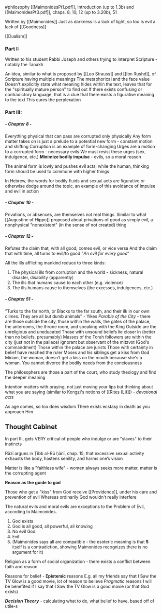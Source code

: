 #philosophy 
[[MaimonidesPt1.pdf]], Introduction (up to 1.3b) and [[MaimonidesPt3.pdf]], chaps. 8, 10, 12 (up to 3.20b), 51

Written by [[Maimonides]]
Just as darkness is a lack of light, so too is evil a lack of [[Goodness]]

[[Dualism]]
### Part I:
Written to his student Rabbi Joseph and others trying to interpret Scripture - notably the Tanakh

An idea, similar to what is proposed by [[Leo Strauss]] and [[Ibn Rushd]], of Scripture having multiple meanings
	The metaphorical and the face value
	Doesn't explicitly state what meaning hides within the text, leaves that for the "spiritually mature person" to find out
If there exists confusing or contradictory language, that is a clue that there exists a figurative meaning to the text
	This cures the perplexation

### Part III:
##### - Chapter 8 -
Everything physical that can pass are corrupted only physically
Any form matter takes on is just a prelude to a potential new form - constant motion and shifting
	Corruption is an example of form-changing
Urges are a motion to a corrupted form - necessary evils
	We must resist these urges (sex, indulgence, etc.)
**Minimize bodily impulse** - evils, so a moral reason

The animal form is lowly and pushes evil acts, while the human, thinking form should be used to commune with higher things

In Hebrew, the words for bodily fluids and sexual acts are figurative or otherwise dodge around the topic, an example of this avoidance of impulse and evil in action
##### - Chapter 10 -
Privations, or absences, are themselves not real things. Similar to what [[Augustine of Hippo]] proposed about privations of good as simply evil, a nonphysical "nonexistent" (in the sense of not created) thing
##### - Chapter 12 -
Refutes the claim that, with all good, comes evil, or vice versa
	And the claim that with time, all turns to evil/to good
	"*An evil for every good*"

All the ills afflicting mankind reduce to three kinds:
1. The physical ills from corruption and the world - sickness, natural disaster, disability (apparently)
2. The ills that humans cause to each other (e.g. violence)
3. The ills humans cause to themselves (the excesses, indulgences, etc.)

##### - Chapter 51 -
"Turks to the far north, or Blacks to the far south, and their ilk in our own climes. They are all but dumb animals" - Yikes
*Parable of the City* - there are those outside the city, those within the walls, the gates of the palace, the anterooms, the throne room, and speaking with the King
	Outside are the unreligious and uneducated
	Those with unsound beliefs lie closer in (better than no beliefs, presumably)
	Masses of the Torah followers are within the city (just not in the pallace)
		 ignorant but observant of the mitzvot (God's commandment)
	Those within the palace are jurists
	Those with certainty in belief have reached the ruler
	Moses and his siblings get a kiss from God
		Miriam, the woman, doesn't get a kiss on the mouth because she's a woman. You cannot divorce the bodily needs from the conciousness

The philosophers are those a part of the court, who study theology and find the deeper meaning

Intention matters with praying, not just moving your lips but thinking about what you are saying (similar to Kongzi's notions of [[Rites (Li)]]) - *devotional acts* 

As age comes, so too does wisdom
	There exists ecstasy in death as you approach Him
## Thought Cabinet
In part III, gets VERY critical of people who indulge or are "slaves" to their instincts

Rāzī argues in Ṭibb al-Rū ḥānī, chap. 15, that excessive sexual activity exhausts the body, hastens senility, and harms one’s vision 

Matter is like a "faithless wife" - women always seeks more matter, matter is the corrupting agent

**Reason as the guide to god**

Those who get a "kiss" from God receive [[Providence]], under his care and prevention of evil
	Whereas ordinarily God wouldn't really interfere

The natural evils and moral evils are exceptions to the Problem of Evil, according to Maimonides. 
1. God exists
2. God is all good, all powerful, all knowing
3. No evil God
4. Evil
5. (Maimonides says all are compatible - the esoteric meaning is that **5** itself is a contradiction, showing Maimonides recognizes there is no argument for it)

Religion as a form of social organization - there exists a conflict between faith and reason

Reasons for belief -
	**Epistemic** reasons
		E.g. all my friends say that I Saw the TV Glow is a good movie, lot of reason to believe
	*Pragmatic* reasons
		I will be benefited if I say that I Saw the TV Glow is a good movie (or that God exists)

***Decision Theory*** - calculating what to do, what belief to have, based off of utile-s